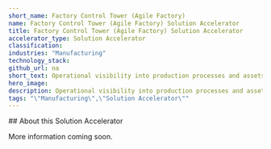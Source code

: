 ```yaml
---
short_name: Factory Control Tower (Agile Factory)
name: Factory Control Tower (Agile Factory) Solution Accelerator
title: Factory Control Tower (Agile Factory) Solution Accelerator
accelerator_type: Solution Accelerator
classification: 
industries: "Manufacturing"
technology_stack: 
github_url: na
short_text: Operational visibility into production processes and assets.
hero_image: 
description: Operational visibility into production processes and assets.
tags: "\"Manufacturing\",\"Solution Accelerator\""
---
```

​​## About this Solution Accelerator

More information coming soon.